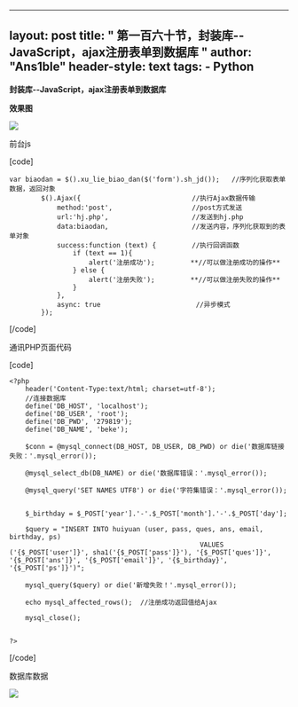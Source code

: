 
---
layout: post
title: " 第一百六十节，封装库--JavaScript，ajax注册表单到数据库 "
author: "Ans1ble"
header-style: text
tags:
      - Python
---


**封装库--JavaScript，ajax注册表单到数据库**

**效果图**

**![](https://images2015.cnblogs.com/blog/955761/201703/955761-20170303172211548-1411739778.png)**





前台js

[code]

    var biaodan = $().xu_lie_biao_dan($('form').sh_jd());   //序列化获取表单数据，返回对象
            $().Ajax({                            //执行Ajax数据传输
                method:'post',                    //post方式发送
                url:'hj.php',                     //发送到hj.php
                data:biaodan,                     //发送内容，序列化获取到的表单对象
                success:function (text) {         //执行回调函数
                    if (text == 1){
                        alert('注册成功');         **//可以做注册成功的操作**
                    } else {
                        alert('注册失败');         **//可以做注册失败的操作**
                    }
                },
                async: true                        //异步模式
            });
[/code]

通讯PHP页面代码

[code]

    <?php
        header('Content-Type:text/html; charset=utf-8');
        //连接数据库
        define('DB_HOST', 'localhost');
        define('DB_USER', 'root');
        define('DB_PWD', '279819');
        define('DB_NAME', 'beke');
    
        $conn = @mysql_connect(DB_HOST, DB_USER, DB_PWD) or die('数据库链接失败：'.mysql_error());
    
        @mysql_select_db(DB_NAME) or die('数据库错误：'.mysql_error());
    
        @mysql_query('SET NAMES UTF8') or die('字符集错误：'.mysql_error());
    
    
        $_birthday = $_POST['year'].'-'.$_POST['month'].'-'.$_POST['day'];
    
        $query = "INSERT INTO huiyuan (user, pass, ques, ans, email, birthday, ps)
                                                    VALUES ('{$_POST['user']}', sha1('{$_POST['pass']}'), '{$_POST['ques']}', '{$_POST['ans']}', '{$_POST['email']}', '{$_birthday}', '{$_POST['ps']}')";
    
        mysql_query($query) or die('新增失败！'.mysql_error());
    
        echo mysql_affected_rows();  //注册成功返回值给Ajax
    
        mysql_close();
    
    
    ?>
[/code]

数据库数据

![](https://images2015.cnblogs.com/blog/955761/201703/955761-20170303172822532-400262640.png)

